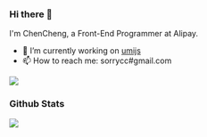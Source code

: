 ### Hi there 👋

I'm ChenCheng, a Front-End Programmer at Alipay.

- 🔭 I’m currently working on [umijs](https://github.com/umijs/umi)
- 📫 How to reach me: sorrycc#gmail.com

![](https://visitor-badge.glitch.me/badge?page_id=sorrycc.sorrycc)

### Github Stats

![](https://github-readme-stats.vercel.app/api?username=sorrycc&hide_title=true&show_icons=true&icon_color=007aff&text_color=333&bg_color=fff)
